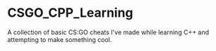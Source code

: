 # CSGO_CPP_Learning
A collection of basic CS:GO cheats I've made while learning C++ and attempting to make something cool.
